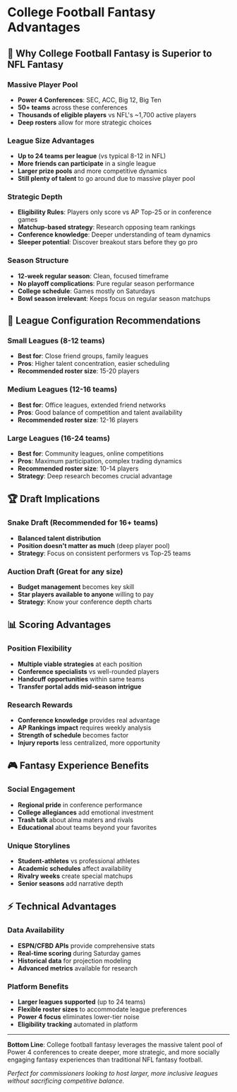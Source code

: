 # College Football Fantasy Advantages

## 🏈 Why College Football Fantasy is Superior to NFL Fantasy

### **Massive Player Pool**
- **Power 4 Conferences**: SEC, ACC, Big 12, Big Ten
- **50+ teams** across these conferences
- **Thousands of eligible players** vs NFL's ~1,700 active players
- **Deep rosters** allow for more strategic choices

### **League Size Advantages**
- **Up to 24 teams per league** (vs typical 8-12 in NFL)
- **More friends can participate** in a single league
- **Larger prize pools** and more competitive dynamics
- **Still plenty of talent** to go around due to massive player pool

### **Strategic Depth**
- **Eligibility Rules**: Players only score vs AP Top-25 or in conference games
- **Matchup-based strategy**: Research opposing team rankings
- **Conference knowledge**: Deeper understanding of team dynamics
- **Sleeper potential**: Discover breakout stars before they go pro

### **Season Structure**
- **12-week regular season**: Clean, focused timeframe
- **No playoff complications**: Pure regular season performance
- **College schedule**: Games mostly on Saturdays
- **Bowl season irrelevant**: Keeps focus on regular season matchups

## 🎯 League Configuration Recommendations

### **Small Leagues (8-12 teams)**
- **Best for**: Close friend groups, family leagues
- **Pros**: Higher talent concentration, easier scheduling
- **Recommended roster size**: 15-20 players

### **Medium Leagues (12-16 teams)**
- **Best for**: Office leagues, extended friend networks
- **Pros**: Good balance of competition and talent availability
- **Recommended roster size**: 12-16 players

### **Large Leagues (16-24 teams)**
- **Best for**: Community leagues, online competitions
- **Pros**: Maximum participation, complex trading dynamics
- **Recommended roster size**: 10-14 players
- **Strategy**: Deep research becomes crucial advantage

## 🏆 Draft Implications

### **Snake Draft (Recommended for 16+ teams)**
- **Balanced talent distribution**
- **Position doesn't matter as much** (deep player pool)
- **Strategy**: Focus on consistent performers vs Top-25 teams

### **Auction Draft (Great for any size)**
- **Budget management** becomes key skill
- **Star players available to anyone** willing to pay
- **Strategy**: Know your conference depth charts

## 📊 Scoring Advantages

### **Position Flexibility**
- **Multiple viable strategies** at each position
- **Conference specialists** vs well-rounded players
- **Handcuff opportunities** within same teams
- **Transfer portal adds mid-season intrigue**

### **Research Rewards**
- **Conference knowledge** provides real advantage
- **AP Rankings impact** requires weekly analysis
- **Strength of schedule** becomes factor
- **Injury reports** less centralized, more opportunity

## 🎮 Fantasy Experience Benefits

### **Social Engagement**
- **Regional pride** in conference performance
- **College allegiances** add emotional investment
- **Trash talk** about alma maters and rivals
- **Educational** about teams beyond your favorites

### **Unique Storylines**
- **Student-athletes** vs professional athletes
- **Academic schedules** affect availability
- **Rivalry weeks** create special matchups
- **Senior seasons** add narrative depth

## ⚡ Technical Advantages

### **Data Availability**
- **ESPN/CFBD APIs** provide comprehensive stats
- **Real-time scoring** during Saturday games
- **Historical data** for projection modeling
- **Advanced metrics** available for research

### **Platform Benefits**
- **Larger leagues supported** (up to 24 teams)
- **Flexible roster sizes** to accommodate league preferences
- **Power 4 focus** eliminates lower-tier noise
- **Eligibility tracking** automated in platform

---

**Bottom Line**: College football fantasy leverages the massive talent pool of Power 4 conferences to create deeper, more strategic, and more socially engaging fantasy experiences than traditional NFL fantasy football.

*Perfect for commissioners looking to host larger, more inclusive leagues without sacrificing competitive balance.*